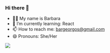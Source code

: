 

### Hi there 👋
- 🙋‍♀️ My name is Barbara
- 🌱 I’m currently learning: React
- 📫 How to reach me: bargeorgos@gmail.com
- 😄 Pronouns: She/Her 

![](http://pa1.narvii.com/7817/70895616de8dcaecb668f5e2c830b28a236d121br1-200-204_00.gif)
